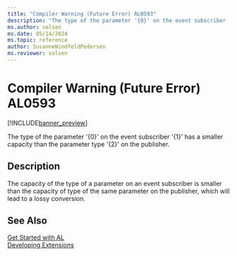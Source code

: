 ```yaml
---
title: "Compiler Warning (Future Error) AL0593"
description: "The type of the parameter '{0}' on the event subscriber '{1}' has a smaller capacity than the parameter type '{2}' on the publisher."
ms.author: solsen
ms.date: 05/14/2024
ms.topic: reference
author: SusanneWindfeldPedersen
ms.reviewer: solsen
---
```

[//]: # (START>DO_NOT_EDIT)
[//]: # (IMPORTANT:Do not edit any of the content between here and the END>DO_NOT_EDIT.)
[//]: # (Any modifications should be made in the .xml files in the ModernDev repo.)
# Compiler Warning (Future Error) AL0593

[!INCLUDE[banner_preview](../includes/banner_preview.md)]

The type of the parameter '{0}' on the event subscriber '{1}' has a smaller capacity than the parameter type '{2}' on the publisher.


## Description
The capacity of the type of a parameter on an event subscriber is smaller than the capacity of type of the same parameter on the publisher, which will lead to a lossy conversion.  

[//]: # (IMPORTANT: END>DO_NOT_EDIT)
## See Also  
[Get Started with AL](../devenv-get-started.md)  
[Developing Extensions](../devenv-dev-overview.md)  